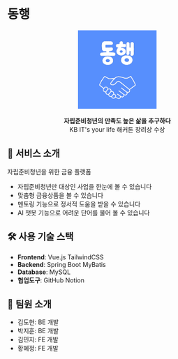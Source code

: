 # 동행

<p align="center">
  <img src="./src/assets/images/logo/icon.png" alt="logo" width="180"/>
</p>


<p align="center">
  <strong>자립준비청년의 만족도 높은 삶을 추구하다</strong><br/>
  KB IT's your life 해커톤 장려상 수상
</p>


## 📌 서비스 소개

자립준비청년을 위한 금융 플랫폼

- 자립준비청년만 대상인 사업을 한눈에 볼 수 있습니다  
- 맞춤형 금융상품을 볼 수 있습니다  
- 멘토링 기능으로 정서적 도움을 받을 수 있습니다
- AI 챗봇 기능으로 어려운 단어를 물어 볼 수 있습니다


## 🛠️ 사용 기술 스택
- **Frontend**: Vue.js TailwindCSS  
- **Backend**: Spring Boot MyBatis  
- **Database**: MySQL  
- **협업도구**: GitHub Notion  

## 👥 팀원 소개
- 김도현: BE 개발
- 박지훈: BE 개발
- 김민지: FE 개발  
- 황혜정: FE 개발  
